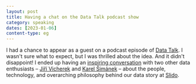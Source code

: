 ```yaml
---
layout: post
title: Having a chat on the Data Talk podcast show
category: speaking
dates: [2023-01-06]
content-type: eg
---
```


I had a chance to appear as a guest on a podcast episode of [Data Talk](https://datatalk.buzzsprout.com/). I wasn't sure what to expect, but I was thrilled about the idea. And it didn't disappoint! I ended up having an [inspiring conversation](https://datatalk.buzzsprout.com/2034779/12010833-data-talk-21-michal-kolacek-slido) with two other data enthusiasts – [Jiří Vicherek](https://www.linkedin.com/in/vicherek/) and [Karel Šimánek](linkedin.com/in/karelsimanek/) – about the people, technology, and overarching philosophy behind our data story at [Slido](https://www.slido.com/).
